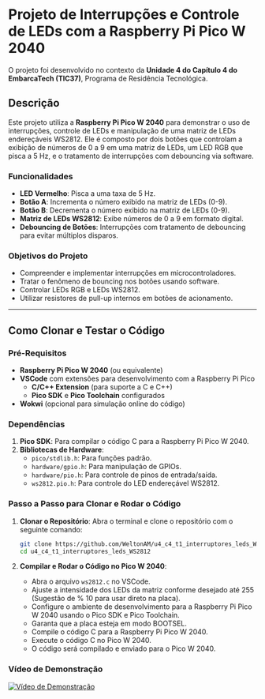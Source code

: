 # Projeto de Interrupções e Controle de LEDs com a Raspberry Pi Pico W 2040

O projeto foi desenvolvido no contexto da **Unidade 4 do Capítulo 4 do EmbarcaTech (TIC37)**, Programa de Residência Tecnológica.

## Descrição

Este projeto utiliza a **Raspberry Pi Pico W 2040** para demonstrar o uso de interrupções, controle de LEDs e manipulação de uma matriz de LEDs endereçáveis WS2812. Ele é composto por dois botões que controlam a exibição de números de 0 a 9 em uma matriz de LEDs, um LED RGB que pisca a 5 Hz, e o tratamento de interrupções com debouncing via software. 

### Funcionalidades

- **LED Vermelho**: Pisca a uma taxa de 5 Hz.
- **Botão A**: Incrementa o número exibido na matriz de LEDs (0-9).
- **Botão B**: Decrementa o número exibido na matriz de LEDs (0-9).
- **Matriz de LEDs WS2812**: Exibe números de 0 a 9 em formato digital.
- **Debouncing de Botões**: Interrupções com tratamento de debouncing para evitar múltiplos disparos.

### Objetivos do Projeto

- Compreender e implementar interrupções em microcontroladores.
- Tratar o fenômeno de bouncing nos botões usando software.
- Controlar LEDs RGB e LEDs WS2812.
- Utilizar resistores de pull-up internos em botões de acionamento.

---

## Como Clonar e Testar o Código

### Pré-Requisitos

- **Raspberry Pi Pico W 2040** (ou equivalente)
- **VSCode** com extensões para desenvolvimento com a Raspberry Pi Pico
  - **C/C++ Extension** (para suporte a C e C++)
  - **Pico SDK** e **Pico Toolchain** configurados
- **Wokwi** (opcional para simulação online do código)

### Dependências

1. **Pico SDK**: Para compilar o código C para a Raspberry Pi Pico W 2040.
2. **Bibliotecas de Hardware**:
   - `pico/stdlib.h`: Para funções padrão.
   - `hardware/gpio.h`: Para manipulação de GPIOs.
   - `hardware/pio.h`: Para controle de pinos de entrada/saída.
   - `ws2812.pio.h`: Para controle do LED endereçável WS2812.

### Passo a Passo para Clonar e Rodar o Código

1. **Clonar o Repositório**:
   Abra o terminal e clone o repositório com o seguinte comando:

   ```bash
   git clone https://github.com/WeltonAM/u4_c4_t1_interruptores_leds_WS2812.git
   cd u4_c4_t1_interruptores_leds_WS2812

2. **Compilar e Rodar o Código no Pico W 2040**:
   - Abra o arquivo `ws2812.c` no VSCode.
   - Ajuste a intensidade dos LEDs da matriz conforme desejado até 255 (Sugestão de % 10 para usar direto na placa).
   - Configure o ambiente de desenvolvimento para a Raspberry Pi Pico W 2040 usando o Pico SDK e Pico Toolchain.
   - Garanta que a placa esteja em modo BOOTSEL.
   - Compile o código C para a Raspberry Pi Pico W 2040.
   - Execute o código C no Pico W 2040.
   - O código será compilado e enviado para o Pico W 2040.

### Vídeo de Demonstração

[![Vídeo de Demonstração](https://img.shields.io/badge/Assistir-Vídeo-blue)](https://drive.google.com/file/d/1Nl0sz-igkw-ktCooCRMBgH7DqU6dbbTy/view?usp=sharing)
